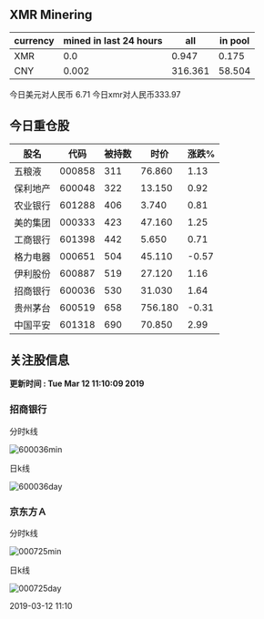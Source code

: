 ## XMR Minering

|currency|mined in last 24 hours|all|in pool|
|---|---|---|---|
|XMR|0.0|0.947|0.175|
|CNY|0.002|316.361|58.504|

今日美元对人民币 6.71	今日xmr对人民币333.97


## 今日重仓股 

|股名|代码|被持数|时价|涨跌%|
|---|---|---|---|---|
|五粮液|000858|311|76.860|1.13|
|保利地产|600048|322|13.150|0.92|
|农业银行|601288|406|3.740|0.81|
|美的集团|000333|423|47.160|1.25|
|工商银行|601398|442|5.650|0.71|
|格力电器|000651|504|45.110|-0.57|
|伊利股份|600887|519|27.120|1.16|
|招商银行|600036|530|31.030|1.64|
|贵州茅台|600519|658|756.180|-0.31|
|中国平安|601318|690|70.850|2.99|

## 关注股信息
**更新时间 : Tue Mar 12 11:10:09 2019**
### 招商银行 
分时k线

![600036min](http://image.sinajs.cn/newchart/min/n/sh600036.gif)

日k线

![600036day](http://image.sinajs.cn/newchart/daily/n/sh600036.gif)

### 京东方Ａ 
分时k线

![000725min](http://image.sinajs.cn/newchart/min/n/sz000725.gif)

日k线

![000725day](http://image.sinajs.cn/newchart/daily/n/sz000725.gif)

2019-03-12 11:10